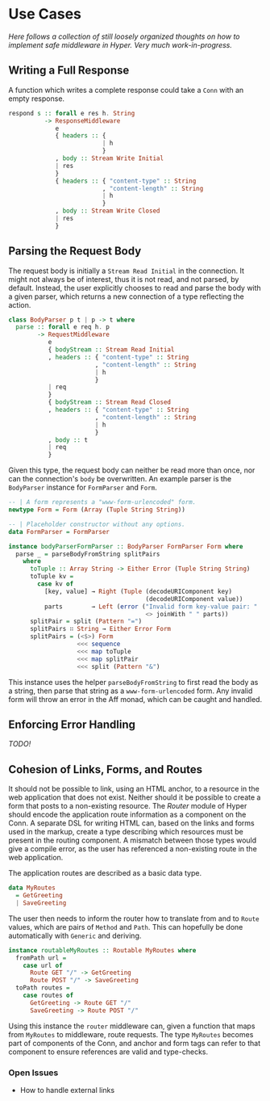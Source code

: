 # Use Cases

*Here follows a collection of still loosely organized thoughts on how
to implement safe middleware in Hyper. Very much work-in-progress.*

## Writing a Full Response

A function which writes a complete response could take a `Conn` with an
empty response.

```purescript
respond s :: forall e res h. String
          -> ResponseMiddleware
             e
             { headers :: {
                          | h
                          }
             , body :: Stream Write Initial
             | res
             }
             { headers :: { "content-type" :: String
                          , "content-length" :: String
                          | h
                          }
             , body :: Stream Write Closed
             | res
             }
```

## Parsing the Request Body

The request body is initially a `Stream Read Initial` in the connection. It
might not always be of interest, thus it is not read, and not parsed, by
default. Instead, the user explicitly chooses to read and parse the body with a
given parser, which returns a new connection of a type reflecting the action.

```purescript
class BodyParser p t | p -> t where
  parse :: forall e req h. p
        -> RequestMiddleware
           e
           { bodyStream :: Stream Read Initial
           , headers :: { "content-type" :: String
                        , "content-length" :: String
                        | h
                        }
           | req
           }
           { bodyStream :: Stream Read Closed
           , headers :: { "content-type" :: String
                        , "content-length" :: String
                        | h
                        }
           , body :: t
           | req
           }
```

Given this type, the request body can neither be read more than once,
nor can the connection's `body` be overwritten. An example parser is
the `BodyParser` instance for `FormParser` and `Form`.

``` purescript
-- | A form represents a "www-form-urlencoded" form.
newtype Form = Form (Array (Tuple String String))

-- | Placeholder constructor without any options.
data FormParser = FormParser

instance bodyParserFormParser :: BodyParser FormParser Form where
  parse _ = parseBodyFromString splitPairs
    where
      toTuple :: Array String -> Either Error (Tuple String String)
      toTuple kv =
        case kv of
          [key, value] → Right (Tuple (decodeURIComponent key)
                                      (decodeURIComponent value))
          parts        → Left (error ("Invalid form key-value pair: "
                                      <> joinWith " " parts))
      splitPair = split (Pattern "=")
      splitPairs ∷ String → Either Error Form
      splitPairs = (<$>) Form
                   <<< sequence
                   <<< map toTuple
                   <<< map splitPair
                   <<< split (Pattern "&")
```

This instance uses the helper `parseBodyFromString` to first read the body as a
string, then parse that string as a `www-form-urlencoded` form. Any invalid form
will throw an error in the Aff monad, which can be caught and handled.

## Enforcing Error Handling

*TODO!*

## Cohesion of Links, Forms, and Routes

It should not be possible to link, using an HTML anchor, to a resource in the
web application that does not exist. Neither should it be possible to create
a form that posts to a non-existing resource. The *Router* module of Hyper
should encode the application route information as a component on the Conn.
A separate DSL for writing HTML can, based on the links and forms used in the
markup, create a type describing which resources must be present in the routing
component. A mismatch between those types would give a compile error, as the
user has referenced a non-existing route in the web application.

The application routes are described as a basic data type.

```purescript
data MyRoutes
  = GetGreeting
  | SaveGreeting
```

The user then needs to inform the router how to translate from and to `Route`
values, which are pairs of `Method` and `Path`. This can hopefully be done
automatically with `Generic` and deriving.

```purescript
instance routableMyRoutes :: Routable MyRoutes where
  fromPath url =
    case url of
      Route GET "/" -> GetGreeting
      Route POST "/" -> SaveGreeting
  toPath routes =
    case routes of
      GetGreeting -> Route GET "/"
      SaveGreeting -> Route POST "/"
```

Using this instance the `router` middleware can, given a function that maps from
`MyRoutes` to middleware, route requests. The type `MyRoutes` becomes part of
components of the Conn, and anchor and form tags can refer to that component to
ensure references are valid and type-checks.

### Open Issues

* How to handle external links
